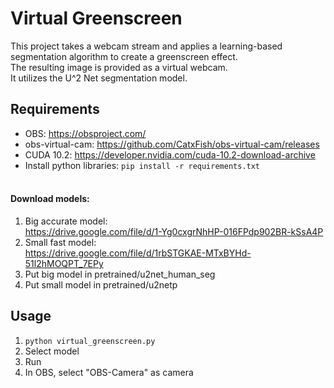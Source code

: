 # Virtual Greenscreen

This project takes a webcam stream and applies a learning-based segmentation algorithm to create a greenscreen effect.   
The resulting image is provided as a virtual webcam.    
It utilizes the U^2 Net segmentation model.

## Requirements

- OBS: https://obsproject.com/
- obs-virtual-cam:
https://github.com/CatxFish/obs-virtual-cam/releases
- CUDA 10.2: https://developer.nvidia.com/cuda-10.2-download-archive
- Install python libraries:
`pip install -r requirements.txt` <br><br>
#### Download models:
1. Big accurate model: <br>
https://drive.google.com/file/d/1-Yg0cxgrNhHP-016FPdp902BR-kSsA4P
2. Small fast model: <br>
https://drive.google.com/file/d/1rbSTGKAE-MTxBYHd-51l2hMOQPT_7EPy
3. Put big model in pretrained/u2net_human_seg
4. Put small model in pretrained/u2netp


## Usage

1. `python virtual_greenscreen.py`
2. Select model
3. Run
4. In OBS, select "OBS-Camera" as camera
 
